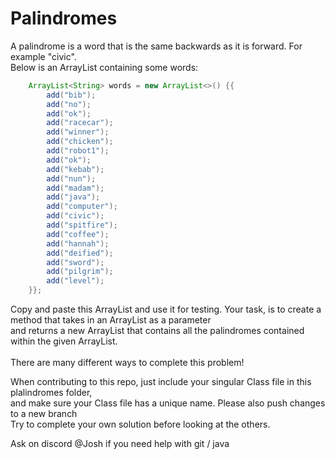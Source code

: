 <h1> Palindromes </h1>
 A palindrome is a word that is the same backwards as it is forward. For example "civic". </br>
 Below is an ArrayList containing some words:

```java
    ArrayList<String> words = new ArrayList<>() {{
        add("bib");
        add("no");
        add("ok");
        add("racecar");
        add("winner");
        add("chicken");
        add("robot1");
        add("ok");
        add("kebab");
        add("nun");
        add("madam");
        add("java");
        add("computer");
        add("civic");
        add("spitfire");
        add("coffee");
        add("hannah");
        add("deified");
        add("sword");
        add("pilgrim");
        add("level");
    }};
  ```
  
  Copy and paste this ArrayList and use it for testing. Your task, is to create a method that takes in an ArrayList<String> as a parameter </br>
  and returns a new ArrayList<String> that contains all the palindromes contained within the given ArrayList. </br>
  </br>
  There are many different ways to complete this problem!
  </br>

When contributing to this repo, just include your singular Class file in this plalindromes folder,</br>
and make sure your Class file has a unique name. Please also push changes to a new branch</br>
Try to complete your own solution before looking at the others.

Ask on discord @Josh if you need help with git / java
